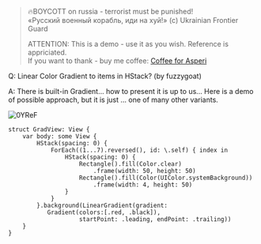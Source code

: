 >
> 🔥BOYCOTT on russia - terrorist must be punished!<br>
> «Русский военный корабль, иди на хуй!» (c) Ukrainian Frontier Guard
> 
> ATTENTION: This is a demo - use it as you wish. Reference is appriciated.<br>
> If you want to thank - buy me coffee: [Coffee for Asperi](https://secure.wayforpay.com/donate/asperi)
>

Q: Linear Color Gradient to items in HStack? (by fuzzygoat)

A: There is built-in Gradient... how to present it is up to us... Here is a demo of possible approach, but it is just ... one of many other variants.

![0YReF](https://user-images.githubusercontent.com/62171579/187991262-753f3710-1d19-4d61-bcaf-21b4fb8d2d50.png)


```
struct GradView: View {
    var body: some View {
        HStack(spacing: 0) {
            ForEach((1...7).reversed(), id: \.self) { index in
                HStack(spacing: 0) {
                    Rectangle().fill(Color.clear)
                        .frame(width: 50, height: 50)
                    Rectangle().fill(Color(UIColor.systemBackground))
                        .frame(width: 4, height: 50)
                }
            }
        }.background(LinearGradient(gradient: 
           Gradient(colors:[.red, .black]), 
                    startPoint: .leading, endPoint: .trailing))
    }
}
```
